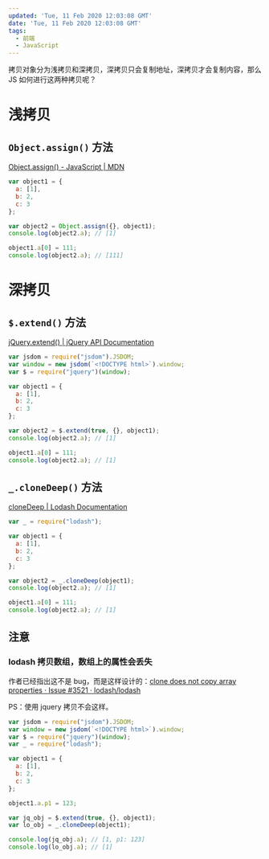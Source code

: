 ```yaml
---
updated: 'Tue, 11 Feb 2020 12:03:08 GMT'
date: 'Tue, 11 Feb 2020 12:03:08 GMT'
tags:
  - 前端
  - JavaScript
---
```


拷贝对象分为浅拷贝和深拷贝，深拷贝只会复制地址，深拷贝才会复制内容，那么 JS 如何进行这两种拷贝呢？

# 浅拷贝

## `Object.assign()` 方法

[Object.assign() - JavaScript | MDN](https://developer.mozilla.org/zh-CN/docs/Web/JavaScript/Reference/Global_Objects/Object/assign)

```js
var object1 = {
  a: [1],
  b: 2,
  c: 3
};

var object2 = Object.assign({}, object1);
console.log(object2.a); // [1]

object1.a[0] = 111;
console.log(object2.a); // [111]
```

# 深拷贝

## `$.extend()` 方法

[jQuery.extend() | jQuery API Documentation](https://api.jquery.com/jQuery.extend/)

```js
var jsdom = require("jsdom").JSDOM;
var window = new jsdom(`<!DOCTYPE html>`).window;
var $ = require("jquery")(window);

var object1 = {
  a: [1],
  b: 2,
  c: 3
};

var object2 = $.extend(true, {}, object1);
console.log(object2.a); // [1]

object1.a[0] = 111;
console.log(object2.a); // [1]
```

## `_.cloneDeep()` 方法

[cloneDeep | Lodash Documentation](https://lodash.com/docs/4.17.11#cloneDeep)

```js
var _ = require("lodash");

var object1 = {
  a: [1],
  b: 2,
  c: 3
};

var object2 = _.cloneDeep(object1);
console.log(object2.a); // [1]

object1.a[0] = 111;
console.log(object2.a); // [1]
```

## 注意

### lodash 拷贝数组，数组上的属性会丢失

作者已经指出这不是 bug，而是这样设计的：[clone does not copy array properties · Issue #3521 · lodash/lodash](https://github.com/lodash/lodash/issues/3521)

PS：使用 jquery 拷贝不会这样。

```js
var jsdom = require("jsdom").JSDOM;
var window = new jsdom(`<!DOCTYPE html>`).window;
var $ = require("jquery")(window);
var _ = require("lodash");

var object1 = {
  a: [1],
  b: 2,
  c: 3
};

object1.a.p1 = 123;

var jq_obj = $.extend(true, {}, object1);
var lo_obj = _.cloneDeep(object1);

console.log(jq_obj.a); // [1, p1: 123]
console.log(lo_obj.a); // [1]
```
